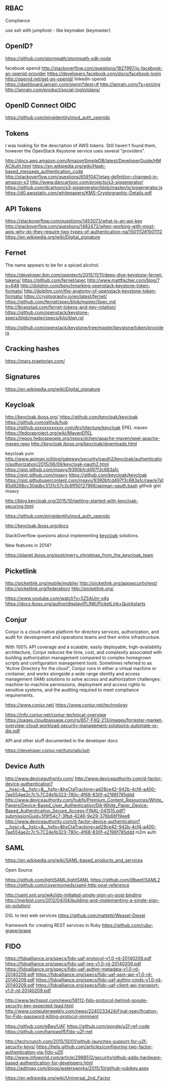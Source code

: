 
<!--
-->

RBAC
----

Compliance

use ssh with jumphost - like keymaker (keymaster)

OpenID?
-------

https://github.com/stormpath/stormpath-sdk-node

facebook openid
http://stackoverflow.com/questions/1827997/is-facebook-an-openid-provider
https://developers.facebook.com/docs/facebook-login
http://openid.net/get-an-openid/
linkedin openid
https://dashboard.janrain.com/signin?dest=#
http://janrain.com/?s=pricing
http://janrain.com/product/social-login/plans/

OpenID Connect OIDC
-------------------

https://github.com/pingidentity/mod_auth_openidc

Tokens
------

I was looking for the description of AWS tokens.
Still haven't found them, however the OpenStack Keystone service
uses several "providers".

http://docs.aws.amazon.com/AmazonSimpleDB/latest/DeveloperGuide/HMACAuth.html
https://en.wikipedia.org/wiki/Hash-based_message_authentication_code
http://stackoverflow.com/questions/6591047/etag-definition-changed-in-amazon-s3
http://www.dancartoon.com/projects/s3-siggenerator/
https://github.com/dcartoon/s3-siggenerator/blob/master/js/siggenerator.js
https://d0.awsstatic.com/whitepapers/KMS-Cryptographic-Details.pdf

API Tokens
----------

https://stackoverflow.com/questions/1453073/what-is-an-api-key
http://stackoverflow.com/questions/1482472/when-working-with-most-apis-why-do-they-require-two-types-of-authentication-na/1501112#1501112
https://en.wikipedia.org/wiki/Digital_signature


Fernet
------

The name appears to be for a spiced alcohol.

https://developer.ibm.com/opentech/2015/11/11/deep-dive-keystone-fernet-tokens/
https://github.com/fernet/spec
http://www.mattfischer.com/blog/?p=648
http://dolphm.com/benchmarking-openstack-keystone-token-formats/
http://dolphm.com/the-anatomy-of-openstack-keystone-token-formats/
https://cryptography.io/en/latest/fernet/
https://github.com/fernet/spec/blob/master/Spec.md
http://lbragstad.com/fernet-tokens-and-key-rotation/
https://github.com/openstack/keystone-specs/blob/master/specs/kilo/klwt.rst

https://github.com/openstack/keystone/tree/master/keystone/token/providers


Cracking hashes
---------------

https://mars.praetorian.com/

Signatures
-----------

https://en.wikipedia.org/wiki/Digital_signature

Keycloak
--------


http://keycloak.jboss.org/
https://github.com/keycloak/keycloak
https://github.com/github/hub
https://github.xxxxxxxxxxxx.com/Architecture/keycloak
EPEL maven
https://fedoraproject.org/wiki/MavenEPEL
https://repos.fedorapeople.org/repos/dchen/apache-maven/epel-apache-maven.repo
http://keycloak.jboss.org/keycloak/downloads.html

keycloak yum
http://www.apiman.io/blog/gateway/security/oauth2/keycloak/authentication/authorization/2015/06/09/keycloak-oauth2.html
https://gist.github.com/msavy/9390bfcd497f3c683a1c
https://gist.github.com/msavy
https://github.com/keycloak/keycloak
https://gist.githubusercontent.com/msavy/9390bfcd497f3c683a1c/raw/e7a185d9298cc30ddbc3131c57c3c6ff50127966/apiman-oauth.bash
github gist msavy

http://blog.keycloak.org/2015/10/getting-started-with-keycloak-securing.html

https://github.com/pingidentity/mod_auth_openidc

http://keycloak.jboss.org/docs

StackOverflow quesions about implementing
[keycloak]( http://stackoverflow.com/questions/tagged/keycloak?sort=votes )
solutions.

New features in 2014?

https://planet.jboss.org/post/merry_christmas_from_the_keycloak_team

Picketlink
----------

http://picketlink.org/mobile/mobile/
http://picketlink.org/appsecurity/rest/
http://picketlink.org/federation/
http://picketlink.org/

https://www.youtube.com/watch?v=5Z5AUnr-s4g
https://docs.jboss.org/author/display/PLINK/PicketLink+Quickstarts

Conjur
------

Conjur is a cloud-native platform for directory services, authorization,
and audit for development and operations teams and their entire
infrastructure.

With 100% API coverage and a scalable, easily deployable,
high-availability architecture, Conjur reduces the time, cost, and
complexity associated with building authorization management compared
to complex homegrown scripts and configuration management tools.
Sometimes referred to as “Active Directory for the cloud”, Conjur
runs in either a virtual machine or container, and works alongside
a wide range identity and access management (IAM) solutions to solve
access and authorization challenges: machine-to-machine permissions,
deployment and access rights to sensitive systems, and the auditing
required to meet compliance requirements.

https://www.conjur.net/
https://www.conjur.net/technology

https://info.conjur.net/conjur-technical-overview
https://pages.cloudpassage.com/rs/857-FXQ-213/images/forrester-market-overview-cloud-workload-security-management-solutoons-automate-or-die.pdf

API and other stuff documented in the developer docs

https://developer.conjur.net/tutorials/ssh

Device Auth
-----------

http://www.deviceauthority.com/
http://www.deviceauthority.com/d-factor-device-authentication?__hssc=&__hstc=&__hsfp=&hsCtaTracking=ad28ce42-942b-4cf4-a400-7ae554ae2c7c%7C24e1b323-780c-4f68-830f-e2196f785ddd
http://www.deviceauthority.com/hubfs/Premium_Content_Resources/White_Papers/Device-Based_User_Authentication/DA-White_Paper_Device-Based_Authentication_Secure_Access-FINAL-041515.pdf?submissionGuid=5f9f54c7-3fbd-4246-9e29-376b66f19ee8
http://www.deviceauthority.com/d-factor-device-authentication?__hssc=&__hstc=&__hsfp=&hsCtaTracking=ad28ce42-942b-4cf4-a400-7ae554ae2c7c%7C24e1b323-780c-4f68-830f-e2196f785ddd
m2m auth



SAML
----

https://en.wikipedia.org/wiki/SAML-based_products_and_services

Open Source

https://github.com/lightSAML/lightSAML
https://github.com/i8beef/SAML2
https://github.com/covermymeds/saml-http-post-reference

http://saml.xml.org/wiki/idp-initiated-single-sign-on-post-binding
http://merbist.com/2012/04/04/building-and-implementing-a-single-sign-on-solution/

DSL to test web services
https://github.com/mattetti/Weasel-Diesel

framework for creating REST services in Ruby
https://github.com/ruby-grape/grape

FIDO
----

https://fidoalliance.org/specs/fido-uaf-protocol-v1.0-rd-20140209.pdf
https://fidoalliance.org/specs/fido-uaf-reg-v1.0-rd-20140209.pdf
https://fidoalliance.org/specs/fido-uaf-authnr-metadata-v1.0-rd-20140209.pdf
https://fidoalliance.org/specs/fido-uaf-asm-api-v1.0-rd-20140209.pdf
https://fidoalliance.org/specs/fido-uaf-authnr-cmds-v1.0-rd-20140209.pdf
https://fidoalliance.org/specs/fido-uaf-client-api-transport-v1.0-rd-20140209.pdf

http://www.techspot.com/news/59112-fido-protocol-behind-google-security-key-expected-lead.html
http://www.computerweekly.com/news/2240233424/Final-specification-for-Fido-password-killing-protocol-imminent

https://github.com/eBay/UAF
https://github.com/google/u2f-ref-code
https://github.com/hanswolff/fido-u2f-net

http://techcrunch.com/2015/10/01/github-launches-support-for-u2f-security-keys/
https://help.github.com/articles/configuring-two-factor-authentication-via-fido-u2f/
http://www.infoworld.com/article/2988512/security/github-adds-hardware-based-authentication-for-developers.html
https://adtmag.com/blogs/watersworks/2015/10/github-yubikey.aspx

https://en.wikipedia.org/wiki/Universal_2nd_Factor

<!-- vim: set autoindent expandtab sw=4 syntax=markdown: -->
